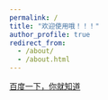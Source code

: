 ```yaml
---
permalink: /
title: "欢迎使用哦！！！"
author_profile: true
redirect_from: 
  - /about/
  - /about.html
---
```


<!DOCTYPE html>
<html>

<body>

  <a href="https://www.baidu.com" target="_blank" title="这是百度的链接">百度一下，你就知道</a>

</body>

</html>
